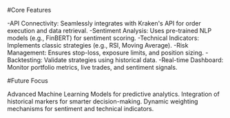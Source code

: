 

#Core Features

-API Connectivity: Seamlessly integrates with Kraken's API for order execution and data retrieval.
-Sentiment Analysis: Uses pre-trained NLP models (e.g., FinBERT) for sentiment scoring.
-Technical Indicators: Implements classic strategies (e.g., RSI, Moving Average).
-Risk Management: Ensures stop-loss, exposure limits, and position sizing.
-Backtesting: Validate strategies using historical data.
-Real-time Dashboard: Monitor portfolio metrics, live trades, and sentiment signals.

#Future Focus

Advanced Machine Learning Models for predictive analytics.
Integration of historical markers for smarter decision-making.
Dynamic weighting mechanisms for sentiment and technical indicators.
